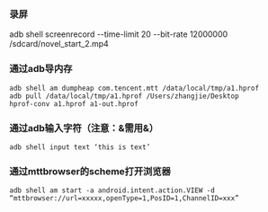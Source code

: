 ### 录屏

adb shell screenrecord --time-limit 20 --bit-rate 12000000 /sdcard/novel_start_2.mp4

### 通过adb导内存

```
adb shell am dumpheap com.tencent.mtt /data/local/tmp/a1.hprof
adb pull /data/local/tmp/a1.hprof /Users/zhangjie/Desktop
hprof-conv a1.hprof a1-out.hprof
```

### 通过adb输入字符（注意：&需用\&）

```adb shell input text ‘this is text’```

### 通过mttbrowser的scheme打开浏览器

``` adb shell am start -a android.intent.action.VIEW -d “mttbrowser://url=xxxxx,openType=1,PosID=1,ChannelID=xxx” ```